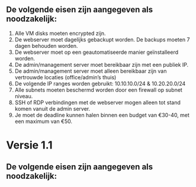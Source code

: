 ## De volgende eisen zijn aangegeven als noodzakelijk:

1. Alle VM disks moeten encrypted zijn.  
2. De webserver moet dagelijks gebackupt worden. De backups moeten 7 dagen behouden worden.  
3. De webserver moet op een geautomatiseerde manier geïnstalleerd worden.  
4. De admin/management server moet bereikbaar zijn met een publiek IP.  
5. De admin/management server moet alleen bereikbaar zijn van vertrouwde locaties (office/admin’s thuis)  
6. De volgende IP ranges worden gebruikt: 10.10.10.0/24 & 10.20.20.0/24  
7. Alle subnets moeten beschermd worden door een firewall op subnet niveau.  
8. SSH of RDP verbindingen met de webserver mogen alleen tot stand komen vanuit de admin server.    
9. Je moet de deadline kunnen halen binnen een budget van €30-40, met een maximum van €50.

##

# Versie 1.1 
## De volgende eisen zijn aangegeven als noodzakelijk: